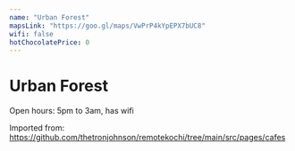 ```yaml
---
name: "Urban Forest"
mapsLink: "https://goo.gl/maps/VwPrP4kYpEPX7bUC8"
wifi: false
hotChocolatePrice: 0
---
```


# Urban Forest

Open hours: 5pm to 3am, has wifi

Imported from: https://github.com/thetronjohnson/remotekochi/tree/main/src/pages/cafes 
